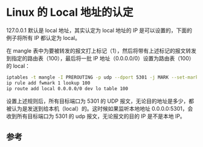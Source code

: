 # Linux 的 Local 地址的认定

127.0.0.1 默认是 local 地址，其实认定为 local 地址的 IP 是可以设置的，下面的例子将所有 IP 都认定为 local。

在 mangle 表中为要被转发的报文打上标记（1），然后将带有上述标记的报文转发到指定的路由表（100），最后将一批 IP 地址（0.0.0.0/0）设置为路由表（100）的 local：

```sh
iptables -t mangle -I PREROUTING -p udp --dport 5301 -j MARK --set-mark 1
ip rule add fwmark 1 lookup 100
ip route add local 0.0.0.0/0 dev lo table 100
```

设置上述规则后，所有目标端口为 5301 的 UDP 报文，无论目的地址是多少，都被认为是发送到给本机（local）的。这时候如果监听本地地址 0.0.0.0:5301，会收到所有目标端口为 5301 的 udp 报文，无论报文的目的 IP 是不是本地 IP。

## 参考

[1]: https://www.kernel.org/doc/Documentation/networking/tproxy.txt "Transparent proxy support"
[2]: https://powerdns.org/tproxydoc/tproxy.md.html "Linux transparent proxy support"
